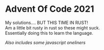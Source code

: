 # Advent Of Code 2021

My solutions.... BUT THIS TIME IN RUST!  
Am a little bit rusty in rust so these might suck.  
Essentially doing this to learn the language.

*Also includes some javascript oneliners*